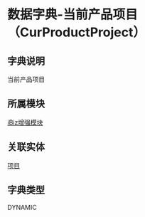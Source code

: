 # 数据字典-当前产品项目（CurProductProject）
## 字典说明
当前产品项目

## 所属模块
[iBiz增强模块](../module/ibiz)

## 关联实体
[项目](../module/zentao/Project)

## 字典类型
DYNAMIC



